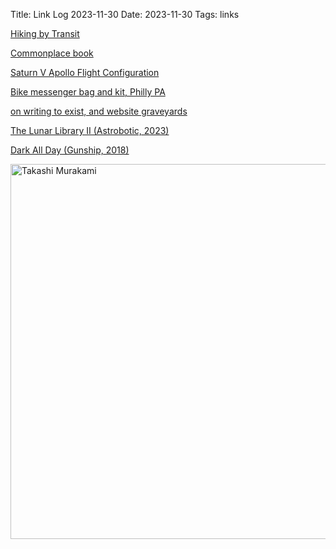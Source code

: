 Title: Link Log 2023-11-30
Date: 2023-11-30
Tags: links

[Hiking by Transit](https://hikingbytransit.com/)

[Commonplace book](https://en.wikipedia.org/wiki/Commonplace_book)

[Saturn V Apollo Flight Configuration](http://heroicrelics.org/info/saturn-v/sat-v-apollo-flight-config.html)

[Bike messenger bag and kit, Philly PA](https://imgur.com/a/53iUL)

[on writing to exist, and website graveyards](https://winnielim.org/journal/on-writing-to-exist-and-website-graveyards/)

[The Lunar Library II (Astrobotic, 2023)](https://www.archmission.org/lunar-library-2)

[Dark All Day (Gunship, 2018)](https://www.youtube.com/watch?v=60ruvzfXQoE)

<a href="https://www.flickr.com/photos/pigmonkey/53367679036/in/dateposted/" title="Takashi Murakami"><img src="https://live.staticflickr.com/65535/53367679036_8222353e33_c.jpg" width="800" height="600" alt="Takashi Murakami"/></a>
